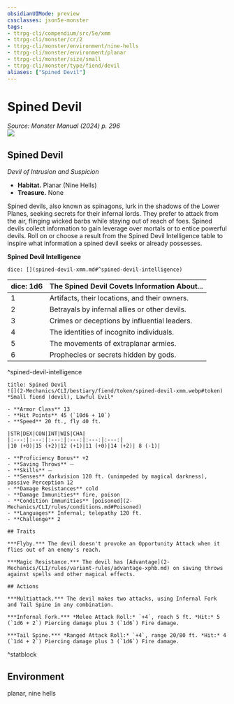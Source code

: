 ```yaml
---
obsidianUIMode: preview
cssclasses: json5e-monster
tags:
- ttrpg-cli/compendium/src/5e/xmm
- ttrpg-cli/monster/cr/2
- ttrpg-cli/monster/environment/nine-hells
- ttrpg-cli/monster/environment/planar
- ttrpg-cli/monster/size/small
- ttrpg-cli/monster/type/fiend/devil
aliases: ["Spined Devil"]
---
```

# Spined Devil
*Source: Monster Manual (2024) p. 296*  
![](2-Mechanics/CLI/books/monster-manual-2025/img/spined-devil.webp#right)

## Spined Devil

*Devil of Intrusion and Suspicion*

- **Habitat.** Planar (Nine Hells)  
- **Treasure.** None  

Spined devils, also known as spinagons, lurk in the shadows of the Lower Planes, seeking secrets for their infernal lords. They prefer to attack from the air, flinging wicked barbs while staying out of reach of foes. Spined devils collect information to gain leverage over mortals or to entice powerful devils. Roll on or choose a result from the Spined Devil Intelligence table to inspire what information a spined devil seeks or already possesses.

**Spined Devil Intelligence**

`dice: [](spined-devil-xmm.md#^spined-devil-intelligence)`

| dice: 1d6 | The Spined Devil Covets Information About... |
|-----------|----------------------------------------------|
| 1 | Artifacts, their locations, and their owners. |
| 2 | Betrayals by infernal allies or other devils. |
| 3 | Crimes or deceptions by influential leaders. |
| 4 | The identities of incognito individuals. |
| 5 | The movements of extraplanar armies. |
| 6 | Prophecies or secrets hidden by gods. |
^spined-devil-intelligence

```ad-statblock
title: Spined Devil
![](2-Mechanics/CLI/bestiary/fiend/token/spined-devil-xmm.webp#token)
*Small fiend (devil), Lawful Evil*

- **Armor Class** 13 
- **Hit Points** 45 (`10d6 + 10`) 
- **Speed** 20 ft., fly 40 ft.

|STR|DEX|CON|INT|WIS|CHA|
|:---:|:---:|:---:|:---:|:---:|:---:|
|10 (+0)|15 (+2)|12 (+1)|11 (+0)|14 (+2)| 8 (-1)|

- **Proficiency Bonus** +2
- **Saving Throws** ⏤
- **Skills** ⏤
- **Senses** darkvision 120 ft. (unimpeded by magical darkness), passive Perception 12
- **Damage Resistances** cold
- **Damage Immunities** fire, poison
- **Condition Immunities** [poisoned](2-Mechanics/CLI/rules/conditions.md#Poisoned)
- **Languages** Infernal; telepathy 120 ft.
- **Challenge** 2

## Traits

***Flyby.*** The devil doesn't provoke an Opportunity Attack when it flies out of an enemy's reach.

***Magic Resistance.*** The devil has [Advantage](2-Mechanics/CLI/rules/variant-rules/advantage-xphb.md) on saving throws against spells and other magical effects.

## Actions

***Multiattack.*** The devil makes two attacks, using Infernal Fork and Tail Spine in any combination.

***Infernal Fork.*** *Melee Attack Roll:* `+4`, reach 5 ft. *Hit:* 5 (`1d6 + 2`) Piercing damage plus 3 (`1d6`) Fire damage.

***Tail Spine.*** *Ranged Attack Roll:* `+4`, range 20/80 ft. *Hit:* 4 (`1d4 + 2`) Piercing damage plus 3 (`1d6`) Fire damage.
```
^statblock

## Environment

planar, nine hells